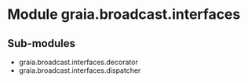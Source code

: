 Module graia.broadcast.interfaces
=================================

Sub-modules
-----------
* graia.broadcast.interfaces.decorator
* graia.broadcast.interfaces.dispatcher